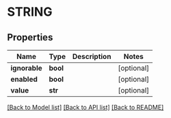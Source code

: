 # STRING

## Properties
Name | Type | Description | Notes
------------ | ------------- | ------------- | -------------
**ignorable** | **bool** |  | [optional] 
**enabled** | **bool** |  | [optional] 
**value** | **str** |  | [optional] 

[[Back to Model list]](../README.md#documentation-for-models) [[Back to API list]](../README.md#documentation-for-api-endpoints) [[Back to README]](../README.md)


